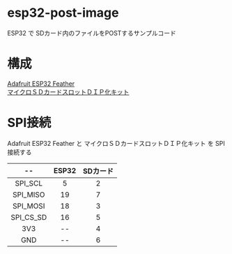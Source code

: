 # esp32-post-image
ESP32 で SDカード内のファイルをPOSTするサンプルコード

# 構成
[Adafruit ESP32 Feather](https://www.adafruit.com/product/3405)  
[マイクロＳＤカードスロットＤＩＰ化キット](http://akizukidenshi.com/catalog/g/gK-05488/)  

# SPI接続
Adafruit ESP32 Feather と マイクロＳＤカードスロットＤＩＰ化キット を SPI接続する  

|--|ESP32|SDカード|  
|:--:|:--:|:-:|  
|SPI_SCL|5|2|  
|SPI_MISO|19|7|  
|SPI_MOSI|18|3|  
|SPI_CS_SD|16|5|
|3V3|--|4|
|GND|--|6|


